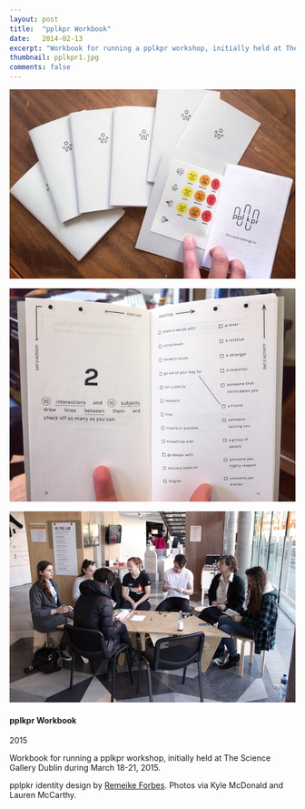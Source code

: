 ```yaml
---
layout: post
title:  "pplkpr Workbook"
date:   2014-02-13
excerpt: "Workbook for running a pplkpr workshop, initially held at The Science Gallery Dublin during March 18-21, 2015."
thumbnail: pplkpr1.jpg
comments: false
---
```


<div class="col-md-7">
	<p><img src="../posts/img/portfolio/pplkpr1.jpg"/></p>
	<p><img src="../posts/img/portfolio/pplkpr2.jpg"/></p>
	<p><img src="../posts/img/portfolio/pplkpr3.jpg"/></p>
</div>

<div class="col-md-4 portfolio-description">
<h4>pplkpr Workbook</h4>
<p class="date">2015</p>

<p>Workbook for running a pplkpr workshop, initially held at The Science Gallery Dublin during March 18-21, 2015.</p>

<p>pplpkr identity design by <a href="http://http://remeike.com/" target="_blank">Remeike Forbes</a>. Photos via Kyle McDonald and Lauren McCarthy.</p>